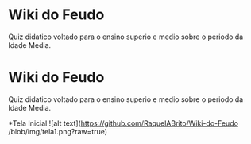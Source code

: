 # Wiki do Feudo

Quiz didatico voltado para o ensino superio e medio sobre o periodo da Idade Media.


# Wiki do Feudo

Quiz didatico voltado para o ensino superio e medio sobre o periodo da Idade Media.

*Tela Inicial
![alt text](https://github.com/RaquelABrito/Wiki-do-Feudo
/blob/img/tela1.png?raw=true)
